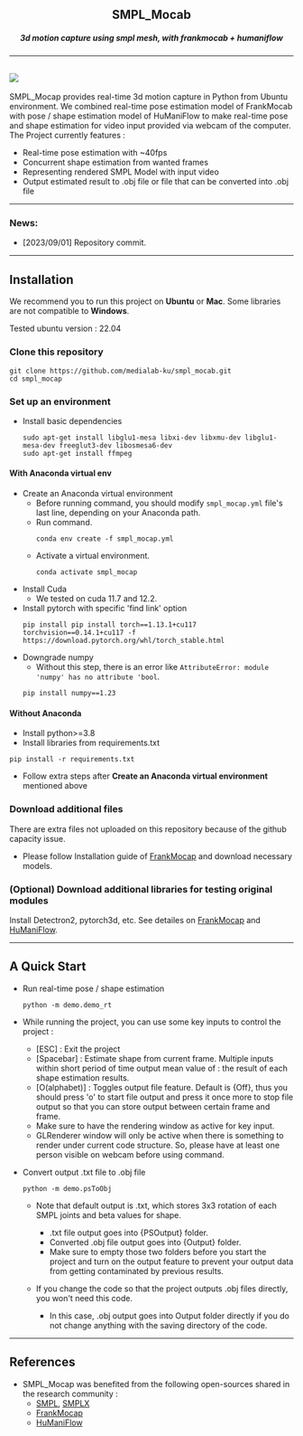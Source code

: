 <h2 align="center">
SMPL_Mocab
</h2>

<h5 align="center">
3d motion capture using smpl mesh, with frankmocab + humaniflow
</h5>

-------
![](README_Img%demo_smpl.gif)
-------
SMPL_Mocap provides real-time 3d motion capture in Python from Ubuntu environment.
We combined real-time pose estimation model of FrankMocab with pose / shape estimation model of HuManiFlow to make real-time pose and shape estimation for video input provided via webcam of the computer.
The Project currently features : 
  - Real-time pose estimation with ~40fps
  - Concurrent shape estimation from wanted frames
  - Representing rendered SMPL Model with input video
  - Output estimated result to .obj file or file that can be converted into .obj file

---------

### News:
  - [2023/09/01] Repository commit.

---------

## Installation

We recommend you to run this project on **Ubuntu** or **Mac**. Some libraries are not compatible to **Windows**.

Tested ubuntu version : 22.04

### Clone this repository
```angular2html
git clone https://github.com/medialab-ku/smpl_mocab.git
cd smpl_mocap
```

### Set up an environment
- Install basic dependencies
  ```
  sudo apt-get install libglu1-mesa libxi-dev libxmu-dev libglu1-mesa-dev freeglut3-dev libosmesa6-dev
  sudo apt-get install ffmpeg
  ```
#### With Anaconda virtual env

- Create an Anaconda virtual environment
  - Before running command, you should modify ```smpl_mocap.yml``` file's last line, depending on your Anaconda path.
  - Run command.
    ```
    conda env create -f smpl_mocap.yml
    ```
  - Activate a virtual environment.
    ```angular2html
    conda activate smpl_mocap
    ```
- Install Cuda
  - We tested on cuda 11.7 and 12.2.
- Install pytorch with specific 'find link' option
  ```
  pip install pip install torch==1.13.1+cu117 torchvision==0.14.1+cu117 -f https://download.pytorch.org/whl/torch_stable.html
  ```
- Downgrade numpy
  - Without this step, there is an error like ```AttributeError: module 'numpy' has no attribute 'bool```.
  ```
  pip install numpy==1.23
  ```

#### Without Anaconda

- Install python>=3.8
- Install libraries from requirements.txt
```
pip install -r requirements.txt
```
- Follow extra steps after **Create an Anaconda virtual environment** mentioned above

### Download additional files
There are extra files not uploaded on this repository because of the github capacity issue.
- Please follow Installation guide of [FrankMocap](https://github.com/facebookresearch/frankmocap/blob/main/docs/INSTALL.md) and download necessary models.

### (Optional) Download additional libraries for testing original modules
Install Detectron2, pytorch3d, etc.
See detailes on [FrankMocap](https://github.com/facebookresearch/frankmocap/blob/main/docs/INSTALL.md) 
and [HuManiFlow](https://github.com/akashsengupta1997/HuManiFlow).

---------

## A Quick Start
- Run real-time pose / shape estimation
  ```
  python -m demo.demo_rt
  ```
- While running the project, you can use some key inputs to control the project :
    - [ESC] : Exit the project
    - [Spacebar] : Estimate shape from current frame. Multiple inputs within short period of time output mean value of : the result of each shape estimation results.
    - [O(alphabet)] : Toggles output file feature. Default is {Off}, thus you should press 'o' to start file output and press it once more to stop file output so that you can store output between certain frame and frame.
  - Make sure to have the rendering window as active for key input.
  - GLRenderer window will only be active when there is something to render under current code structure. So, please have at least one person visible on webcam before using command.


- Convert output .txt file to .obj file
  ```
  python -m demo.psToObj
  ```
  - Note that default output is .txt, which stores 3x3 rotation of each SMPL joints and beta values for shape.
    - .txt file output goes into {PSOutput} folder.
    - Converted .obj file output goes into {Output} folder.
    - Make sure to empty those two folders before you start the project and turn on the output feature to prevent your output data from getting contaminated by previous results.
  
  - If you change the code so that the project outputs .obj files directly, you won't need this code.
    - In this case, .obj output goes into Output folder directly if you do not change anything with the saving directory of the code.

---------

## References

- SMPL_Mocap was benefited from the following open-sources shared in the research community :
    - [SMPL](https://smpl.is.tue.mpg.de/), [SMPLX](https://smpl-x.is.tue.mpg.de/)
    - [FrankMocap](https://github.com/facebookresearch/frankmocap)
    - [HuManiFlow](https://github.com/akashsengupta1997/HuManiFlow)
